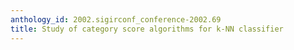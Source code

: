 ```yaml
---
anthology_id: 2002.sigirconf_conference-2002.69
title: Study of category score algorithms for k-NN classifier
---
```

